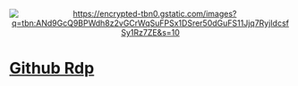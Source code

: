 <p align="center"> 
<a href="https://www.github.com">
  <img alt="https://encrypted-tbn0.gstatic.com/images?q=tbn:ANd9GcQ9BPWdh8z2vGCrWqSuFPSx1DSrer50dGuFS11Jjq7RyjIdcsfSy1Rz7ZE&s=10"
</a>
  <h1> Github Rdp</h1>







